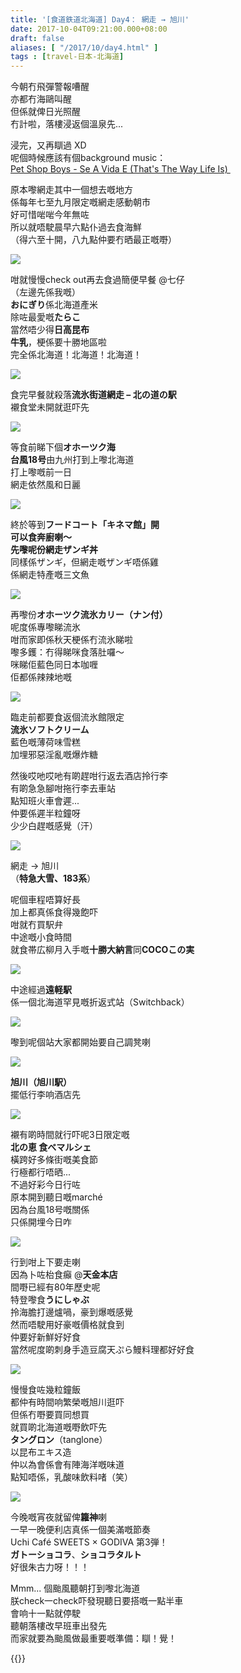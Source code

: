 ```yaml
---
title: '[食道鉄道北海道] Day4： 網走 → 旭川'
date: 2017-10-04T09:21:00.000+08:00
draft: false
aliases: [ "/2017/10/day4.html" ]
tags : [travel-日本-北海道]
---
```


今朝冇飛彈警報嘈醒  
亦都冇海鷗叫醒  
但係就俾日光照醒  
冇計啦，落樓浸返個溫泉先...  
  
浸完，又再瞓過 XD  
呢個時候應該有個background music：  
[Pet Shop Boys - Se A Vida E (That's The Way Life Is) ](https://www.youtube.com/watch?v=rLV52d7J8rA)  
  
原本嚟網走其中一個想去嘅地方  
係每年七至九月限定嘅網走感動朝市  
好可惜啱啱今年無咗  
所以就唔駛晨早六點仆過去食海鮮  
（得六至十開，八九點仲要冇晒最正嘅嘢）  

[![](https://c1.staticflickr.com/5/4482/37303222520_56c2ff6c76_z.jpg)](https://c1.staticflickr.com/5/4482/37303222520_56c2ff6c76_z.jpg)

咁就慢慢check out再去食過簡便早餐 @七仔  
（左邊先係我嘅）  
**おにぎり**係北海道產米  
除咗最愛嘅**たらこ**  
當然唔少得**日高昆布**  
**牛乳**，梗係要十勝地區啦  
完全係北海道！北海道！北海道！  

[![](https://c1.staticflickr.com/5/4485/36695479374_f400d8becc_z.jpg)](https://c1.staticflickr.com/5/4485/36695479374_f400d8becc_z.jpg)

食完早餐就殺落**流氷街道網走 – 北の道の駅**  
襯食堂未開就逛吓先  

[![](https://c1.staticflickr.com/5/4495/36695554534_0c7fa0b385_z.jpg)](https://c1.staticflickr.com/5/4495/36695554534_0c7fa0b385_z.jpg)

等食前睇下個**オホーツク海**  
**台風18号**由九州打到上嚟北海道  
打上嚟嘅前一日  
網走依然風和日麗  

[![](https://c1.staticflickr.com/5/4376/37373873442_f8d115ac2c_z.jpg)](https://c1.staticflickr.com/5/4376/37373873442_f8d115ac2c_z.jpg)

終於等到**フードコート「キネマ館」**開  
可以食奔廚喇～  
先嚟呢份**網走ザンギ丼**  
同樣係ザンギ，但網走嘅ザンギ唔係雞  
係網走特產嘅三文魚  

[![](https://c1.staticflickr.com/5/4360/37373872832_e76e1a172b_z.jpg)](https://c1.staticflickr.com/5/4360/37373872832_e76e1a172b_z.jpg)

再嚟份**オホーツク流氷カリー（ナン付）**  
呢度係專嚟睇流氷  
咁而家即係秋天梗係冇流氷睇啦  
嚟多鑊：冇得睇咪食落肚囉～  
咪睇佢藍色同日本咖喱  
佢都係辣辣地嘅  

[![](https://c1.staticflickr.com/5/4495/23552560548_9fef5a891d_z.jpg)](https://c1.staticflickr.com/5/4495/23552560548_9fef5a891d_z.jpg)

臨走前都要食返個流氷館限定  
**流氷ソフトクリーム**  
藍色嘅薄荷味雪糕  
加埋邪惡淫亂嘅爆炸糖  
  
然後哎吔哎吔有啲趕咁行返去酒店拎行李  
有啲急急腳咁拖行李去車站  
點知班火車會遲...  
仲要係遲半粒鐘呀  
少少白趕嘅感覺（汗）  

[![](https://c1.staticflickr.com/5/4375/36734896443_99fbb3cc07_z.jpg)](https://c1.staticflickr.com/5/4375/36734896443_99fbb3cc07_z.jpg)

網走 → 旭川  
（**特急大雪、183系**）  
  
呢個車程唔算好長  
加上都真係食得幾飽吓  
咁就冇買駅弁  
中途嘅小食時間  
就食帯広柳月入手嘅**十勝大納言**同**COCOこの実**  

[![](https://c1.staticflickr.com/5/4408/37374237342_42cdfea774_z.jpg)](https://c1.staticflickr.com/5/4408/37374237342_42cdfea774_z.jpg)

中途經過**遠軽駅**  
係一個北海道罕見嘅折返式站（Switchback）  

[![](https://c1.staticflickr.com/5/4408/37147825730_80e1f31c10_z.jpg)](https://c1.staticflickr.com/5/4408/37147825730_80e1f31c10_z.jpg)

嚟到呢個站大家都開始要自己調凳喇  

[![](https://c1.staticflickr.com/5/4408/23552904898_9558a6e6a8_z.jpg)](https://c1.staticflickr.com/5/4408/23552904898_9558a6e6a8_z.jpg)

**旭川（旭川駅）**  
擺低行李响酒店先  

[![](https://c1.staticflickr.com/5/4506/37357913756_36ef4faf2b_z.jpg)](https://c1.staticflickr.com/5/4506/37357913756_36ef4faf2b_z.jpg)

襯有啲時間就行吓呢3日限定嘅  
**北の恵 食べマルシェ**  
橫跨好多條街嘅美食節  
行極都行唔晒...  
不過好彩今日行咗  
原本開到聽日嘅marché  
因為台風18号嘅關係  
只係開埋今日咋  

[![](https://c1.staticflickr.com/5/4443/37358106026_6144711fcb_z.jpg)](https://c1.staticflickr.com/5/4443/37358106026_6144711fcb_z.jpg)

行到咁上下要走喇  
因為卜咗枱食癲 @**天金本店**  
間嘢已經有80年歷史呢  
特登嚟食**うにしゃぶ**  
拎海膽打邊爐喎，豪到爆嘅感覺  
然而唔駛用好豪嘅價格就食到  
仲要好新鮮好好食  
當然呢度啲刺身手造豆腐天ぷら鰻料理都好好食  
  

[![](https://c1.staticflickr.com/5/4485/37374861642_d12bcd1cdf_z.jpg)](https://c1.staticflickr.com/5/4485/37374861642_d12bcd1cdf_z.jpg)

慢慢食咗幾粒鐘飯  
都仲有時間响繁榮嘅旭川逛吓  
但係冇嘢要買同想買  
就買啲北海道嘅嘢飲吓先  
**タングロン**（tanglone）  
以昆布エキス造  
仲以為會係會有陣海洋嘅味道  
點知唔係，乳酸味飲料啫（笑）  

[![](https://c1.staticflickr.com/5/4374/36696674224_53eff16f24_z.jpg)](https://c1.staticflickr.com/5/4374/36696674224_53eff16f24_z.jpg)

今晚嘅宵夜就留俾**籮神**喇  
一早一晚便利店真係一個美滿嘅節奏  
Uchi Café SWEETS × GODIVA 第3弾！  
**ガトーショコラ**、**ショコラタルト**  
好很朱古力呀！！！  
  
  
Mmm... 個颱風聽朝打到嚟北海道  
朕check一check吓發現聽日要搭嘅一點半車  
會响十一點就停駛  
聽朝落樓改早班車出發先  
而家就要為颱風做最重要嘅準備：瞓！覺！  
  
  
{{<hokkaido>}}
